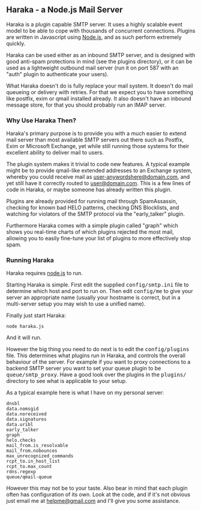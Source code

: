 Haraka - a Node.js Mail Server
------------------------------

Haraka is a plugin capable SMTP server. It uses a highly scalable event
model to be able to cope with thousands of concurrent connections. Plugins
are written in Javascript using [Node.js][1], and as such perform extremely
quickly.

Haraka can be used either as an inbound SMTP server, and is designed with
good anti-spam protections in mind (see the plugins directory), or it can
be used as a lightweight outbound mail server (run it on port 587 with an
"auth" plugin to authenticate your users).

What Haraka doesn't do is fully replace your mail system. It doesn't do
mail queueing or delivery with retries. For that we expect you to have
something like postfix, exim or qmail installed already. It also doesn't
have an inbound message store, for that you should probably run an IMAP
server.

### Why Use Haraka Then?

Haraka's primary purpose is to provide you with a much easier to extend
mail server than most available SMTP servers out there such as Postfix,
Exim or Microsoft Exchange, yet while still running those systems for their
excellent ability to deliver mail to users.

The plugin system makes it trivial to code new features. A typical example
might be to provide qmail-like extended addresses to an Exchange system,
whereby you could receive mail as user-anywordshere@domain.com, and yet
still have it correctly routed to user@domain.com. This is a few lines of
code in Haraka, or maybe someone has already written this plugin.

Plugins are already provided for running mail through SpamAssassin, checking
for known bad HELO patterns, checking DNS Blocklists, and watching for
violators of the SMTP protocol via the "early_talker" plugin.

Furthermore Haraka comes with a simple plugin called "graph" which shows you
real-time charts of which plugins rejected the most mail, allowing you to
easily fine-tune your list of plugins to more effectively stop spam.

### Running Haraka

Haraka requires [node.js][1] to run.

Starting Haraka is simple. First edit the supplied <tt>config/smtp.ini</tt>
file to determine which host and port to run on. Then edit
<tt>config/me</tt> to give your server an appropriate name (usually your
hostname is correct, but in a multi-server setup you may wish to use a
unified name).

Finally just start Haraka:

    node haraka.js

And it will run.

However the big thing you need to do next is to edit the <tt>config/plugins</tt>
file. This determines what plugins run in Haraka, and controls the overall
behaviour of the server. For example if you want to proxy connections to
a backend SMTP server you want to set your queue plugin to be
<tt>queue/smtp_proxy</tt>. Have a good look over the plugins in the
<tt>plugins/</tt> directory to see what is applicable to your setup.

As a typical example here is what I have on my personal server:

	dnsbl
	data.nomsgid
	data.noreceived
	data.signatures
	data.uribl
	early_talker
	graph
	helo.checks
	mail_from.is_resolvable
	mail_from.nobounces
	max_unrecognized_commands
	rcpt_to.in_host_list
	rcpt_to.max_count
	rdns.regexp
	queue/qmail-queue

However this may not be to your taste. Also bear in mind that each plugin
often has configuration of its own. Look at the code, and if it's not
obvious just email me at helpme@gmail.com and I'll give you some assistance.

[1]: http://nodejs.org/
